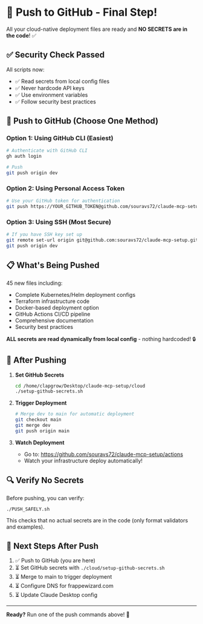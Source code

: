 # 🚀 Push to GitHub - Final Step!

All your cloud-native deployment files are ready and **NO SECRETS are in the code**! ✅

## ✅ Security Check Passed

All scripts now:

- ✅ Read secrets from local config files
- ✅ Never hardcode API keys
- ✅ Use environment variables
- ✅ Follow security best practices

## 🔐 Push to GitHub (Choose One Method)

### Option 1: Using GitHub CLI (Easiest)

```bash
# Authenticate with GitHub CLI
gh auth login

# Push
git push origin dev
```

### Option 2: Using Personal Access Token

```bash
# Use your GitHub token for authentication
git push https://YOUR_GITHUB_TOKEN@github.com/souravs72/claude-mcp-setup.git dev
```

### Option 3: Using SSH (Most Secure)

```bash
# If you have SSH key set up
git remote set-url origin git@github.com:souravs72/claude-mcp-setup.git
git push origin dev
```

## 📋 What's Being Pushed

45 new files including:

- Complete Kubernetes/Helm deployment configs
- Terraform infrastructure code
- Docker-based deployment option
- GitHub Actions CI/CD pipeline
- Comprehensive documentation
- Security best practices

**ALL secrets are read dynamically from local config** - nothing hardcoded! 🔒

## 🎯 After Pushing

1. **Set GitHub Secrets**

   ```bash
   cd /home/clapgrow/Desktop/claude-mcp-setup/cloud
   ./setup-github-secrets.sh
   ```

2. **Trigger Deployment**

   ```bash
   # Merge dev to main for automatic deployment
   git checkout main
   git merge dev
   git push origin main
   ```

3. **Watch Deployment**
   - Go to: https://github.com/souravs72/claude-mcp-setup/actions
   - Watch your infrastructure deploy automatically!

## 🔍 Verify No Secrets

Before pushing, you can verify:

```bash
./PUSH_SAFELY.sh
```

This checks that no actual secrets are in the code (only format validators and examples).

## 🌟 Next Steps After Push

1. ✅ Push to GitHub (you are here)
2. ⏳ Set GitHub secrets with `./cloud/setup-github-secrets.sh`
3. ⏳ Merge to main to trigger deployment
4. ⏳ Configure DNS for frappewizard.com
5. ⏳ Update Claude Desktop config

---

**Ready?** Run one of the push commands above! 🚀
